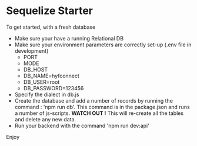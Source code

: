 # Sequelize Starter

To get started, with a fresh database

- Make sure your have a running Relational DB
- Make sure your environment parameters are correctly set-up (.env file in development)
   - PORT
   - MODE
   - DB_HOST
   - DB_NAME=hyfconnect
   - DB_USER=root
   - DB_PASSWORD=123456
- Specify the dialect in db.js
- Create the database and add a number of records by running the command : 'npm run db'.  This command is in the package.json and runs a number of js-scripts. **WATCH OUT !** This will re-create all the tables and delete any new data. 
- Run your backend with the command 'npm run dev:api'


Enjoy


